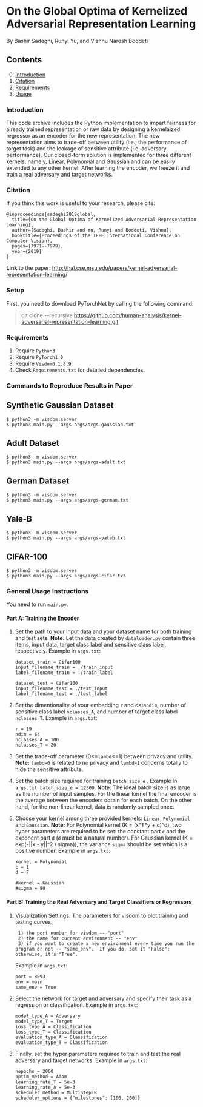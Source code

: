# On the Global Optima of Kernelized Adversarial Representation Learning

By Bashir Sadeghi, Runyi Yu, and Vishnu Naresh Boddeti

## Contents
0. [Introduction](#introduction)
0. [Citation](#citation)
0. [Requirements](#requirements)
0. [Usage](#usage)

### Introduction

This code archive includes the Python implementation to impart fairness for
already trained representation or raw data by designing a kernelaized regressor as an encoder
for the new representation. The new representation aims to trade-off between utility
(i.e., the performance of target task) and the leakage of sensitive attribute (i.e. adversary performance).
Our closed-form solution is implemented for three different kernels, namely, Linear, Polynomial and Gaussian
and can be easily extended to any other kernel.
After learning the encoder, we freeze it and  train a real adversary and target networks.

### Citation

If you think this work is useful to your research, please cite:

    @inproceedings{sadeghi2019global,
      title={On the Global Optima of Kernelized Adversarial Representation Learning},
      author={Sadeghi, Bashir and Yu, Runyi and Boddeti, Vishnu},
      booktitle={Proceedings of the IEEE International Conference on Computer Vision},
      pages={7971--7979},
      year={2019}
    }

**Link** to the paper: http://hal.cse.msu.edu/papers/kernel-adversarial-representation-learning/

### Setup
First, you need to download PyTorchNet by calling the following command:
> git clone --recursive https://github.com/human-analysis/kernel-adversarial-representation-learning.git

### Requirements

1. Require `Python3`
2. Require `PyTorch1.0`
3. Require `Visdom0.1.8.9`
4. Check `Requirements.txt` for detailed dependencies.

### Commands to Reproduce Results in Paper
## Synthetic Gaussian Dataset
~~~~
$ python3 -m visdom.server
$ python3 main.py --args args/args-gaussian.txt
~~~~

## Adult Dataset
~~~~
$ python3 -m visdom.server
$ python3 main.py --args args/args-adult.txt
~~~~

## German Dataset
~~~~
$ python3 -m visdom.server
$ python3 main.py --args args/args-german.txt
~~~~

## Yale-B
~~~~
$ python3 -m visdom.server
$ python3 main.py --args args/args-yaleb.txt
~~~~

## CIFAR-100
~~~~
$ python3 -m visdom.server
$ python3 main.py --args args/args-cifar.txt
~~~~

### General Usage Instructions
You need to run `main.py`.
#### Part A: Training the Encoder

1. Set the path to your input data and your dataset name for both training and test sets.
**Note:** Let the data created by `dataloader.py` contain three items, input data, target class label
and sensitive class label, respectively.
    Example in `args.txt`:
    ```
    dataset_train = Cifar100
    input_filename_train = ./train_input
    label_filename_train = ./train_label

    dataset_test = Cifar100
    input_filename_test = ./test_input
    label_filename_test = ./test_label
    ```

2. Set the dimentionality of your embedding `r` and data`ndim`, number of sensitive class label
    `nclasses_A`, and number of target class label `nclasses_T`.
    Example in `args.txt`:
    ```
    r = 19
    ndim = 64
    nclasses_A = 100
    nclasses_T = 20
    ```
3. Set the trade-off parameter (0<=`lambd`<=1) between privacy and utility.
**Note:** `lambd=0` is related to no privacy and `lambd=1` concerns totally
to hide the sensitive attribute.

4. Set the batch size required for training `batch_size_e` . Example in `args.txt`: `batch_size_e = 12500`.
**Note:** The ideal batch size is as large as the number of input samples.
 For the linear kernel the final encoder is the average between the encoders obtain for each batch.
 On the other hand, for the non-linear kernel, data is randomly sampled once.

5. Choose your kernel among three provided kernels: `Linear`, `Polynomial` and `Gaussian`.
**Note:** For Polynomial kernel (K = (x^T*y + c)^d), two hyper parameters are required to be set:
the constant part `c` and the exponent part `d` (`d` must be a natural number).
For Gaussian kernel (K = exp(-||x - y||^2 / sigma)), the variance  `sigma` should be set which is
a positive number.
    Example in `args.txt`:
    ```
   kernel = Polynomial
   c = 1
   d = 7

   #kernel = Gaussian
   #sigma = 80
   ```


#### Part B: Training the Real Adversary and Target Classifiers or Regressors

1. Visualization Settings.
The parameters for visdom to plot training and testing curves.

        1) the port number for visdom -- "port"
        2) the name for current environment -- "env"
        3) if you want to create a new environment every time you run the program or not -- "same_env".  If you do, set it "False"; otherwise, it's "True".

    Example in `args.txt`:
    ```
    port = 8093
    env = main
    same_env = True
    ```

2. Select the network for target and adversary and specify their task as a regression or classification.
Example in `args.txt`:
    ```
    model_type_A = Adversary
    model_type_T = Target
    loss_type_A = Classification
    loss_type_T = Classification
    evaluation_type_A = Classification
    evaluation_type_T = Classification
    ```

3. Finally, set the hyper parameters required to train and test the real adversary and target networks.
Example in `args.txt`:
    ```
    nepochs = 2000
    optim_method = Adam
    learning_rate_T = 5e-3
    learning_rate_A = 5e-3
    scheduler_method = MultiStepLR
    scheduler_options = {"milestones": [100, 200]}
    ```
